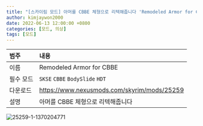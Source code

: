 ```yaml
---
title: "[스카이림 모드] 아머를 CBBE 체형으로 리텍해줍니다 'Remodeled Armor for CBBE'"
author: kimjaywon2000
date: 2022-06-13 12:00:00 +0800
categories: [모드, 의상]
tags: [모드]
---
```


| 범주             | 내용            |
|:----------------|:---------------|
| 이름             | Remodeled Armor for CBBE  |
| 필수 모드         | `SKSE` `CBBE` `BodySlide` `HDT`           |
| 다운로드          | <https://www.nexusmods.com/skyrim/mods/25259> |
| 설명             | 아머를 CBBE 체형으로 리텍해줍니다 |

![25259-1-1370204771](https://user-images.githubusercontent.com/76558033/173396295-86c771bc-4469-4d73-a464-5b1cab80e511.jpg)

